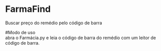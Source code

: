 # FarmaFind
Buscar preço do remédio pelo código de barra  

#Modo de uso  
abra o Farmácia.py e leia o código de barra do remédio com um leitor de código de barra.
